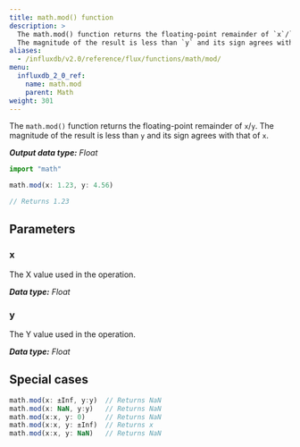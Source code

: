 ```yaml
---
title: math.mod() function
description: >
  The math.mod() function returns the floating-point remainder of `x`/`y`.
  The magnitude of the result is less than `y` and its sign agrees with that of `x`.
aliases:
  - /influxdb/v2.0/reference/flux/functions/math/mod/
menu:
  influxdb_2_0_ref:
    name: math.mod
    parent: Math
weight: 301
---
```


The `math.mod()` function returns the floating-point remainder of `x`/`y`.
The magnitude of the result is less than `y` and its sign agrees with that of `x`.

_**Output data type:** Float_

```js
import "math"

math.mod(x: 1.23, y: 4.56)

// Returns 1.23
```

## Parameters

### x
The X value used in the operation.

_**Data type:** Float_

### y
The Y value used in the operation.

_**Data type:** Float_

## Special cases
```js
math.mod(x: ±Inf, y:y)  // Returns NaN
math.mod(x: NaN, y:y)   // Returns NaN
math.mod(x:x, y: 0)     // Returns NaN
math.mod(x:x, y: ±Inf)  // Returns x
math.mod(x:x, y: NaN)   // Returns NaN
```
